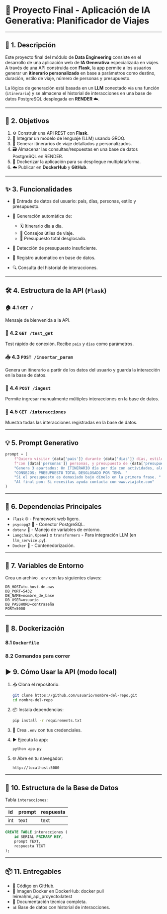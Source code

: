# 🧳  Proyecto Final - Aplicación de IA Generativa: **Planificador de Viajes**

---

## 🧠 1. Descripción

Este proyecto final del módulo de **Data Engineering** consiste en el desarrollo de una aplicación web de **IA Generativa** especializada en viajes. A través de una API construida con **Flask**, la app permite a los usuarios generar un **itinerario personalizado** en base a parámetros como destino, duración, estilo de viaje, número de personas y presupuesto.

La lógica de generación está basada en un **LLM** conectado vía una función (`itinerario`) y se almacena el historial de interacciones en una base de datos PostgreSQL desplegada en **RENDER** ☁️.

---

## 🎯 2. Objetivos

1. ⚙️ Construir una API REST con **Flask**.
2. 💬 Integrar un modelo de lenguaje (LLM) usando GROQ.
3. 🧠 Generar itinerarios de viaje detallados y personalizados.
4. 🗃️ Almacenar las consultas/respuestas en una base de datos PostgreSQL en RENDER.
5. 🐳 Dockerizar la aplicación para su despliegue multiplataforma.
6. ☁️ Publicar en **DockerHub** y **GitHub**.

---

## ✨ 3. Funcionalidades

* 🧍 Entrada de datos del usuario: país, días, personas, estilo y presupuesto.
* 🤖 Generación automática de:

  * 🗓️ Itinerario día a día.
  * 🧳 Consejos útiles de viaje.
  * 💸 Presupuesto total desglosado.
* 🚫 Detección de presupuesto insuficiente.
* 🧾 Registro automático en base de datos.
* 🔍 Consulta del historial de interacciones.

---

## 🛠️ 4. Estructura de la API (`Flask`)

### 🏠 4.1 `GET /`

Mensaje de bienvenida a la API.

### 🔄 4.2 `GET /test_get`

Test rápido de conexión. Recibe `pais` y `dias` como parámetros.

### 📥 4.3 `POST /insertar_param`

Genera un itinerario a partir de los datos del usuario y guarda la interacción en la base de datos.

### 📝 4.4 `POST /ingest`

Permite ingresar manualmente múltiples interacciones en la base de datos.

### 📂 4.5 `GET /interacciones`

Muestra todas las interacciones registradas en la base de datos.

---

## 💡 5. Prompt Generativo

```python
prompt = (
    f"Quiero visitar {data['pais']} durante {data['dias']} días, estilo de viaje {data['tipo']}, "
    f"con {data['personas']} personas, y presupuesto de {data['presupuesto']} euros por persona (sin vuelos). "
    "Genera 3 apartados: Un ITINERARIO día por día con actividades, alojamiento, transporte y consejos; "
    "CONSEJOS; PRESUPUESTO TOTAL DESGLOSADO POR TEMA. "
    "Si el presupuesto es demasiado bajo dímelo en la primera frase. "
    "Al final pon: Si necesitas ayuda contacta con www.viajate.com"
)
```

---

## 🧩 6. Dependencias Principales

* `Flask` 🌐 - Framework web ligero.
* `psycopg2` 🐘 - Conector PostgreSQL.
* `dotenv` 🔐 - Manejo de variables de entorno.
* `Langchain`, `OpenAI` o `transformers` - Para integración LLM (en `llm_service.py`).
* `Docker` 🐳 - Contenedorización.

---

## 🔐 7. Variables de Entorno

Crea un archivo `.env` con las siguientes claves:

```env
DB_HOST=tu-host-de-aws
DB_PORT=5432
DB_NAME=nombre_de_base
DB_USER=usuario
DB_PASSWORD=contraseña
PORT=5000
```

---

## 🐳 8. Dockerización

### 8.1 `Dockerfile`

### 8.2 Comandos para correr


## ▶️ 9. Cómo Usar la API (modo local)

1. 📥 Clona el repositorio:

   ```bash
   git clone https://github.com/usuario/nombre-del-repo.git
   cd nombre-del-repo
   ```

2. 📦 Instala dependencias:

   ```bash
   pip install -r requirements.txt
   ```

3. 🔐 Crea `.env` con tus credenciales.

4. ▶️ Ejecuta la app:

   ```bash
   python app.py
   ```

5. 🌐 Abre en tu navegador:

   ```
   http://localhost:5000
   ```

---

## 💾 10. Estructura de la Base de Datos

Tabla `interacciones`:

| id  | prompt | respuesta |
| --- | ------ | --------- |
| int | text   | text      |


```sql
CREATE TABLE interacciones (
    id SERIAL PRIMARY KEY,
    prompt TEXT,
    respuesta TEXT
);
```

---

## 📦 11. Entregables

* 📁 Código en GitHub.
* 🐳 Imagen Docker en DockerHub: docker pull leireal/mi_api_proyecto:latest
* 📘 Documentación técnica completa.
* 📊 Base de datos con historial de interacciones.

